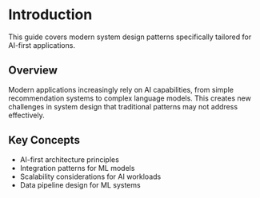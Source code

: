 # Introduction

This guide covers modern system design patterns specifically tailored for AI-first applications.

## Overview

Modern applications increasingly rely on AI capabilities, from simple recommendation systems to complex language models. This creates new challenges in system design that traditional patterns may not address effectively.

## Key Concepts

- AI-first architecture principles
- Integration patterns for ML models
- Scalability considerations for AI workloads
- Data pipeline design for ML systems
